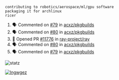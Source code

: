 ```
contributing to robotics/aerospace/ml/gpu software
packaging it for archlinux
ricer
```

<!--START_SECTION:activity-->
1. 🗣 Commented on [#79](https://github.com/acxz/pkgbuilds/issues/79) in [acxz/pkgbuilds](https://github.com/acxz/pkgbuilds)
2. 🗣 Commented on [#80](https://github.com/acxz/pkgbuilds/issues/80) in [acxz/pkgbuilds](https://github.com/acxz/pkgbuilds)
3. 💪 Opened PR [#11776](https://github.com/ray-project/ray/pull/11776) in [ray-project/ray](https://github.com/ray-project/ray)
4. 🗣 Commented on [#80](https://github.com/acxz/pkgbuilds/issues/80) in [acxz/pkgbuilds](https://github.com/acxz/pkgbuilds)
5. 🗣 Commented on [#79](https://github.com/acxz/pkgbuilds/issues/79) in [acxz/pkgbuilds](https://github.com/acxz/pkgbuilds)
<!--END_SECTION:activity-->


![statz](https://github-readme-stats.vercel.app/api?username=acxz&include_all_commits=true&show_icons=true)

[![lngwgez](https://github-readme-stats.vercel.app/api/top-langs/?username=acxz&layout=compact)](https://github.com/acxz/github-readme-stats)


<!--
**acxz/acxz** is a ✨ _special_ ✨ repository because its `README.md` (this file) appears on your GitHub profile.

Here are some ideas to get you started:

- 🔭 I’m currently working on ...
- 🌱 I’m currently learning ...
- 👯 I’m looking to collaborate on ...
- 🤔 I’m looking for help with ...
- 💬 Ask me about ...
- 📫 How to reach me: ...
- 😄 Pronouns: ...
- ⚡ Fun fact: ...
-->
